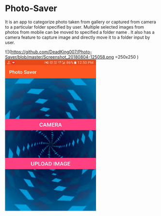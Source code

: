 # Photo-Saver
It is an app to categorize photo taken from gallery or captured from camera to a particular folder specified by user. Multiple selected images from photos from mobile can be moved to specified a folder name . It also has a camera feature to capture image and directly move it to a folder input   by user.

![](https://github.com/DeadKing007/Photo-Saver/blob/master/Screenshot_20180804-125058.png =250x250 )
<img src="https://github.com/DeadKing007/Photo-Saver/blob/master/Screenshot_20180804-125058.png" alt="drawing" width="300" height="500"/>
